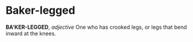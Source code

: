 # Baker-legged

**BA'KER-LEGGED**, _adjective_ One who has crooked legs, or legs that bend inward at the knees.